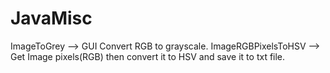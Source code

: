 # JavaMisc
ImageToGrey --> GUI Convert RGB to grayscale.
ImageRGBPixelsToHSV --> Get Image pixels(RGB) then convert it to HSV and save it to txt file.

